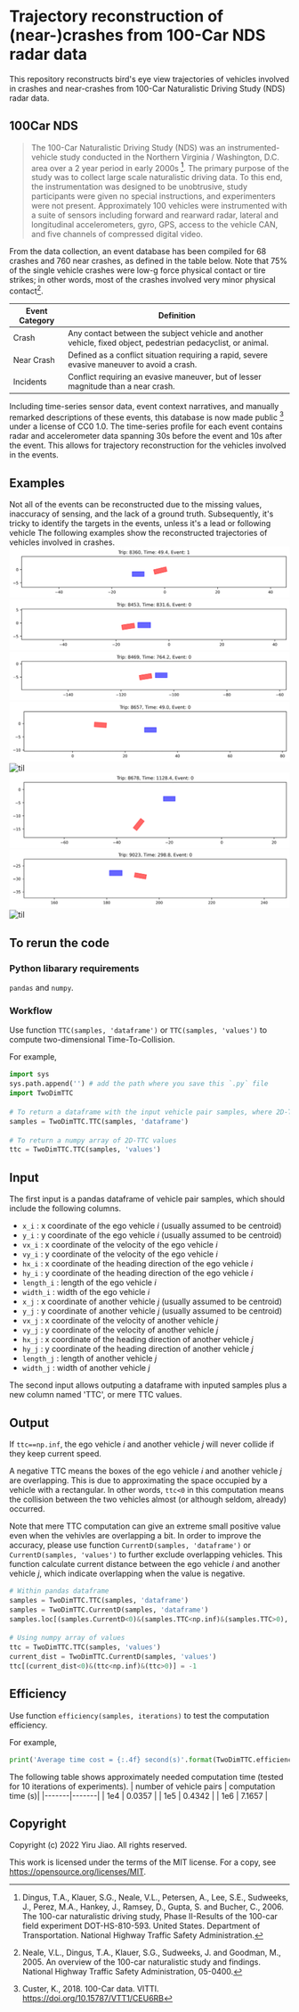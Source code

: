 # Trajectory reconstruction of (near-)crashes from 100-Car NDS radar data
This repository reconstructs bird's eye view trajectories of vehicles involved in crashes and near-crashes from 100-Car Naturalistic Driving Study (NDS) radar data.

## 100Car NDS
>The 100-Car Naturalistic Driving Study (NDS) was an instrumented-vehicle study conducted in the Northern Virginia / Washington, D.C. area over a 2 year period in early 2000s [^1]. The primary purpose of the study was to collect large scale naturalistic driving data. To this end, the instrumentation was designed to be unobtrusive, study participants were given no special instructions, and experimenters were not present. Approximately 100 vehicles were instrumented with a suite of sensors including forward and rearward radar, lateral and longitudinal accelerometers, gyro, GPS, access to the vehicle CAN, and five channels of compressed digital video. 
[^1]: Dingus, T.A., Klauer, S.G., Neale, V.L., Petersen, A., Lee, S.E., Sudweeks, J., Perez, M.A., Hankey, J., Ramsey, D., Gupta, S. and Bucher, C., 2006. The 100-car naturalistic driving study, Phase II-Results of the 100-car field experiment DOT-HS-810-593. United States. Department of Transportation. National Highway Traffic Safety Administration.

From the data collection, an event database has been compiled for 68 crashes and 760 near crashes, as defined in the table below. Note that 75% of the single vehicle crashes were low-g force physical contact or tire strikes; in other words, most of the crashes involved very minor physical contact[^2]. 
[^2]: Neale, V.L., Dingus, T.A., Klauer, S.G., Sudweeks, J. and Goodman, M., 2005. An overview of the 100-car naturalistic study and findings. National Highway Traffic Safety Administration, 05-0400.

|Event Category | Definition|
|---|---|
| Crash | Any contact between the subject vehicle and another vehicle, fixed object, pedestrian pedacyclist, or animal. |
| Near Crash | Defined as a conflict situation requiring a rapid, severe evasive maneuver to avoid a crash. |
| Incidents | Conflict requiring an evasive maneuver, but of lesser magnitude than a near crash. |

Including time-series sensor data, event context narratives, and manually remarked descriptions of these events, this database is now made public [^3] under a license of CC0 1.0. The time-series profile for each event contains radar and accelerometer data spanning 30s before the event and 10s after the event. This allows for trajectory reconstruction for the vehicles involved in the events.
[^3]: Custer, K., 2018. 100-Car data. VITTI. https://doi.org/10.15787/VTT1/CEU6RB

## Examples
Not all of the events can be reconstructed due to the missing values, inaccuracy of sensing, and the lack of a ground truth. Subsequently, it's tricky to identify the targets in the events, unless it's a lead or following vehicle 
The following examples show the reconstructed trajectories of vehicles involved in crashes.
![til](./visual_examples/event_8360.gif)
![til](./visual_examples/event_8453.gif)
![til](./visual_examples/event_8469.gif)
![til](./visual_examples/event_8657.gif)
![til](./visual_examples/event_8676.gif)
![til](./visual_examples/event_8678.gif)
![til](./visual_examples/event_9023.gif)
![til](./visual_examples/event_9123.gif)

## To rerun the code
### Python libarary requirements
`pandas` and `numpy`.

### Workflow
Use function `TTC(samples, 'dataframe')` or `TTC(samples, 'values')` to compute two-dimensional Time-To-Collision.

For example,
````python   
import sys
sys.path.append('') # add the path where you save this `.py` file
import TwoDimTTC

# To return a dataframe with the input vehicle pair samples, where 2D-TTC are saved in a new column named 'TTC'
samples = TwoDimTTC.TTC(samples, 'dataframe')

# To return a numpy array of 2D-TTC values
ttc = TwoDimTTC.TTC(samples, 'values')
````
## Input
The first input is a pandas dataframe of vehicle pair samples, which should include the following columns.
- `x_i`      :  x coordinate of the ego vehicle $i$ (usually assumed to be centroid)
- `y_i`      :  y coordinate of the ego vehicle $i$ (usually assumed to be centroid)
- `vx_i`     :  x coordinate of the velocity of the ego vehicle $i$
- `vy_i`     :  y coordinate of the velocity of the ego vehicle $i$
- `hx_i`     :  x coordinate of the heading direction of the ego vehicle $i$
- `hy_i`     :  y coordinate of the heading direction of the ego vehicle $i$
- `length_i` :  length of the ego vehicle $i$
- `width_i`  :  width of the ego vehicle $i$
- `x_j`      :  x coordinate of another vehicle $j$ (usually assumed to be centroid)
- `y_j`      :  y coordinate of another vehicle $j$ (usually assumed to be centroid)
- `vx_j`     :  x coordinate of the velocity of another vehicle $j$
- `vy_j`     :  y coordinate of the velocity of another vehicle $j$
- `hx_j`     :  x coordinate of the heading direction of another vehicle $j$
- `hy_j`     :  y coordinate of the heading direction of another vehicle $j$
- `length_j` :  length of another vehicle $j$
- `width_j`  :  width of another vehicle $j$

The second input allows outputing a dataframe with inputed samples plus a new column named 'TTC', or mere TTC values.

## Output
If `ttc==np.inf`, the ego vehicle $i$ and another vehicle $j$ will never collide if they keep current speed.

A negative TTC means the boxes of the ego vehicle $i$ and another vehicle $j$ are overlapping. This is due to approximating the space occupied by a vehicle with a rectangular. In other words, `ttc<0` in this computation means the collision between the two vehicles almost (or although seldom, already) occurred.

Note that mere TTC computation can give an extreme small positive value even when the vehivles are overlapping a bit. In order to improve the accuracy, please use function `CurrentD(samples, 'dataframe')` or `CurrentD(samples, 'values')` to further exclude overlapping vehicles. This function calculate current distance between the ego vehicle $i$ and another vehicle $j$, which indicate overlapping when the value is negative.

````python   
# Within pandas dataframe
samples = TwoDimTTC.TTC(samples, 'dataframe')
samples = TwoDimTTC.CurrentD(samples, 'dataframe')
samples.loc[(samples.CurrentD<0)&(samples.TTC<np.inf)&(samples.TTC>0),'TTC'] = -1

# Using numpy array of values
ttc = TwoDimTTC.TTC(samples, 'values')
current_dist = TwoDimTTC.CurrentD(samples, 'values')
ttc[(current_dist<0)&(ttc<np.inf)&(ttc>0)] = -1
````

## Efficiency
Use function `efficiency(samples, iterations)` to test the computation efficiency.

For example,
````python   
print('Average time cost = {:.4f} second(s)'.format(TwoDimTTC.efficiency(samples, 10)
````

The following table shows approximately needed computation time (tested for 10 iterations of experiments).
| number of vehicle pairs | computation time (s)|
|-------|-------|
| 1e4 | 0.0357 |
| 1e5 | 0.4342 |
| 1e6 | 7.1657 |

## Copyright
Copyright (c) 2022 Yiru Jiao. All rights reserved.

This work is licensed under the terms of the MIT license. For a copy, see <https://opensource.org/licenses/MIT>.
